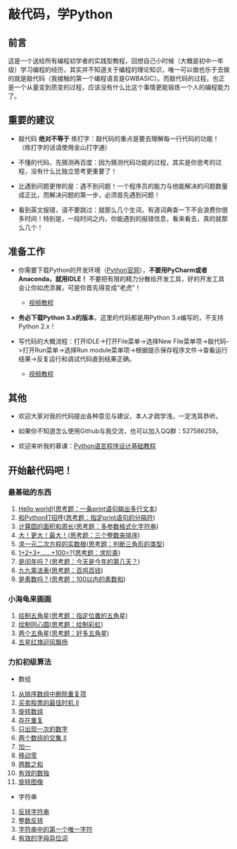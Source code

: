# 敲代码，学Python

## 前言

这是一个送给所有编程初学者的实践型教程，回想自己小时候（大概是初中一年级）学习编程的经历，其实并不知道关于编程的理论知识，唯一可以做也乐于去做的就是敲代码（我接触的第一个编程语言是GWBASIC）。而敲代码的过程，也正是一个从量变到质变的过程，应该没有什么比这个事情更能锻炼一个人的编程能力了。

## 重要的建议

- 敲代码 **绝对不等于** 练打字：敲代码的重点是要去理解每一行代码的功能！（练打字的话请使用金山打字通）

- 不懂的代码，先猜测再百度：因为猜测代码功能的过程，其实是你思考的过程，没有什么比独立思考更重要了！

- 比遇到问题更惨的是：遇不到问题！一个程序员的能力与他能解决的问题数量成正比，而解决问题的第一步，必须首先遇到问题！

- 看到英文报错，请不要跳过：就那么几个生词，有道词典查一下不会浪费你很多时间！特别是，一段时间之内，你能遇到的报错信息，看来看去，真的就那么几个！

## 准备工作

- 你需要下载Python的开发环境（[Python官网](http://www.python.org)），**不要用PyCharm或者Anaconda，就用IDLE！** 不要把有限的精力分散给开发工具，好的开发工具会让你如虎添翼，可是你首先得变成“老虎”！

    - [视频教程](https://v.youku.com/v_show/id_XMzQxNzY3MjU4OA==.html)

- **务必下载Python 3.x的版本**，这里的代码都是用Python 3.x编写的，不支持Python 2.x！

- 写代码的大概流程：打开IDLE->打开File菜单->选择New File菜单项->敲代码->打开Run菜单->选择Run module菜单项->根据提示保存程序文件->查看运行结果->反复运行和调试代码直到结果正确。

    - [视频教程](https://v.youku.com/v_show/id_XMzY5NDA1ODAwNA==.html)

## 其他

- 欢迎大家对我的代码提出各种意见与建议，本人才疏学浅，一定洗耳恭听。

- 如果你不知道怎么使用Github与我交流，也可以加入QQ群：527586259。

- 欢迎来听我的慕课：[Python语言程序设计基础教程](https://www.icourse163.org/learn/NJUPT-1003215002)

## 开始敲代码吧！

### 最基础的东西
1. [Hello world!](Code/Basic/Basic01.py)([思考题：一条print语句输出多行文本](Code/Basic/Basic01_a.py))
2. [和Python打招呼](Code/Basic/Basic02.py)([思考题：指定print语句的分隔符](Code/Basic/Basic02_a.py))
3. [计算圆的面积和周长](Code/Basic/Basic03.py)([思考题：多参数格式化字符串](Code/Basic/Basic03_a.py))
4. [大！更大！最大！](Code/Basic/Basic04.py)([思考题：三个整数来排序](Code/Basic/Basic04_a.py))
7. [求一元二次方程的实数根](Code/Basic/Basic07.py)([思考题：判断三角形的类型](Code/Basic/Basic07_a.py))
5. [1+2+3+……+100=?](Code/Basic/Basic05.py)([思考题：求阶乘](Code/Basic/Basic05_a.py))
6. [是闰年吗？](Code/Basic/Basic06.py)([思考题：今天是今年的第几天？](Code/Basic/Basic06_a.py))
8. [九九乘法表](Code/Basic/Basic08.py)([思考题：百鸡百钱](Code/Basic/Basic08_a.py))
9. [是素数吗？](Code/Basic/Basic09.py)([思考题：100以内的素数和](Code/Basic/Basic09_a.py))

### 小海龟来画画
1. [绘制五角星](Code/Turtle/Turtle01.py)([思考题：指定位置的五角星](Code/Turtle/Turtle01_a.py))
2. [绘制同心圆](Code/Turtle/Turtle02.py)([思考题：绘制彩虹](Code/Turtle/Turtle02_a.py))
3. [两个五角星](Code/Turtle/Turtle03.py)([思考题：好多五角星](Code/Turtle/Turtle03_a.py))
4. [五星红旗迎风飘扬](Code/Turtle/Turtle04.py)

### 力扣初级算法
* 数组
1. [从排序数组中删除重复项](Code/Leetcode/top-interview-questions-easy/Array21.py)
2. [买卖股票的最佳时机 II](Code/Leetcode/top-interview-questions-easy/Array22.py)
3. [旋转数组](Code/Leetcode/top-interview-questions-easy/Array23.py)
4. [存在重复](Code/Leetcode/top-interview-questions-easy/Array24.py)
5. [只出现一次的数字](Code/Leetcode/top-interview-questions-easy/Array25.py)
6. [两个数组的交集 II](Code/Leetcode/top-interview-questions-easy/Array26.py)
7. [加一](Code/Leetcode/top-interview-questions-easy/Array27.py)
8. [移动零](Code/Leetcode/top-interview-questions-easy/Array28.py)
9. [两数之和](Code/Leetcode/top-interview-questions-easy/Array29.py)
10. [有效的数独](Code/Leetcode/top-interview-questions-easy/Array30.py)
11. [旋转图像](Code/Leetcode/top-interview-questions-easy/Array31.py)
* 字符串
1. [反转字符串](Code/Leetcode/top-interview-questions-easy/String32.py)
2. [整数反转](Code/Leetcode/top-interview-questions-easy/String33.py)
3. [字符串中的第一个唯一字符](Code/Leetcode/top-interview-questions-easy/String34.py)
4. [有效的字母异位词](Code/Leetcode/top-interview-questions-easy/String35.py)